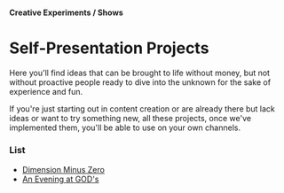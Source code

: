 #### Creative Experiments / Shows

# Self-Presentation Projects

Here you'll find ideas that can be brought to life without money, but not without proactive people ready to dive into the unknown for the sake of experience and fun.

If you're just starting out in content creation or are already there but lack ideas or want to try something new, all these projects, once we've implemented them, you'll be able to use on your own channels.

### List

- [Dimension Minus Zero](/podcast-show)
- [An Evening at GOD's](/god-evening)